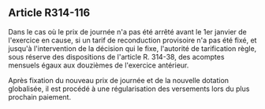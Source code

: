 ## Article R314-116

Dans le cas où le prix de journée n'a pas été arrêté avant le 1er janvier de l'exercice en cause, si un tarif
de reconduction provisoire n'a pas été fixé, et jusqu'à l'intervention de la décision qui le fixe, l'autorité de
tarification règle, sous réserve des dispositions de l'article R. 314-38, des acomptes mensuels égaux aux
douzièmes de l'exercice antérieur.


Après fixation du nouveau prix de journée et de la nouvelle dotation globalisée, il est procédé à une
régularisation des versements lors du plus prochain paiement.


